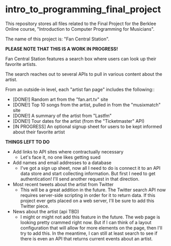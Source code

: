# intro_to_programming_final_project
This repository stores all files related to the Final Project for the Berklee Online course, "Introduction to Computer Programming for Musicians".

The name of this project is: "Fan Central Station".

**PLEASE NOTE THAT THIS IS A WORK IN PROGRESS!**

Fan Central Station features a search box where users can look up their favorite artists.

The search reaches out to several APIs to pull in various content about the artist.

From an outside-in level, each "artist fan page" includes the following::

* [DONE!] Random art from the "fan.art.tv" site
* [DONE!] Top 10 songs from the artist, pulled in from the "musixmatch" site
* [DONE!] A summary of the artist from "Lastfm"
* [DONE!] Tour dates for the artist (from the "Ticketmaster" API)
* [IN PROGRESS] An optional signup sheet for users to be kept informed about their favorite artist

**THINGS LEFT TO DO**
* Add links to API sites where contractually necessary
  - Let's face it, no one likes getting sued
* Add names and email addresses to a database
  - I've got a sign up sheet, now all I need to do is connect it to an API data store and start collecting information. But first I need to get authentication! I'll send another request in that direction.
* Most recent tweets about the artist from Twitter
  - This will be a great addition in the future. The Twitter search API now requires server-side scripting in order for it to return data. If this project ever gets placed on a web server, I'll be sure to add this Twitter piece.
* News about the artist (api TBD)
  - I might or might not add this feature in the future. The web page is looking pretty crammed right now. But if I can think of a layout configuration that will allow for more elements on the page, then I'll try to add this. In the meantime, I can still at least search to see if there is even an API that returns current events about an artist.
